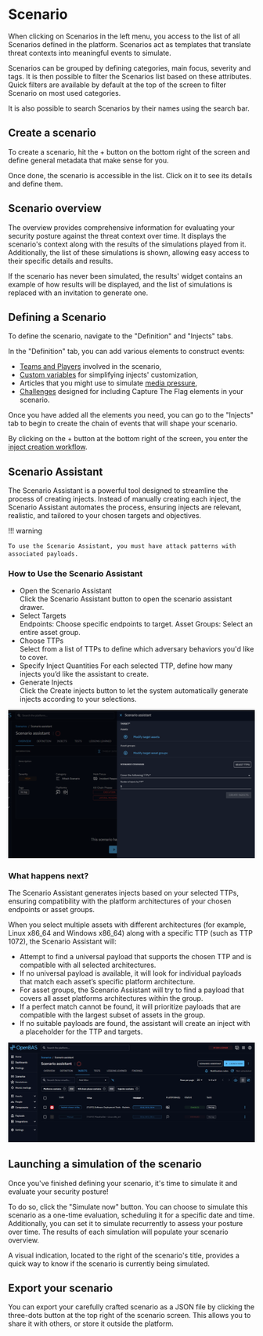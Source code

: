 # Scenario

When clicking on Scenarios in the left menu, you access to the list of all Scenarios defined in the platform. Scenarios act as templates that translate threat contexts into meaningful events to simulate.

Scenarios can be grouped by defining categories, main focus, severity and tags. It is then possible to filter the Scenarios list based on these attributes. Quick filters are available by default at the top of the screen to filter Scenario on most used categories.

It is also possible to search Scenarios by their names using the search bar.

<!-- screenshot du screen de la liste de scenarios -->


## Create a scenario

To create a scenario, hit the + button on the bottom right of the screen and define general metadata that make sense for you. 

Once done, the scenario is accessible in the list. Click on it to see its details and define them.


## Scenario overview

The overview provides comprehensive information for evaluating your security posture against the threat context over time. It displays the scenario's context along with the results of the simulations played from it. Additionally, the list of these simulations is shown, allowing easy access to their specific details and results.

If the scenario has never been simulated, the results' widget contains an example of how results will be displayed, and the list of simulations is replaced with an invitation to generate one.

<!-- screenshot de l'overview d'un scenario simulé plusieurs fois -->


## Defining a Scenario

To define the scenario, navigate to the "Definition" and "Injects" tabs.

In the "Definition" tab, you can add various elements to construct events:

- [Teams and Players](people.md) involved in the scenario,
- [Custom variables](components/variables.md) for simplifying injects' customization,
- Articles that you might use to simulate [media pressure](components/media_pressure.md),
- [Challenges](components/challenges.md) designed for including Capture The Flag elements in your scenario.

<!-- screenshot of the Definition screen with elements inside -->

Once you have added all the elements you need, you can go to the "Injects" tab to begin to create the chain of events that will shape your scenario.

By clicking on the + button at the bottom right of the screen, you enter the [inject creation workflow](injects.md#Inject-creation-process).

## Scenario Assistant

The Scenario Assistant is a powerful tool designed to streamline the process of creating injects.
Instead of manually creating each inject, the Scenario Assistant automates the process, ensuring injects are relevant, realistic, and tailored to your chosen targets and objectives.

!!! warning

    To use the Scenario Assistant, you must have attack patterns with associated payloads.

### How to Use the Scenario Assistant
- Open the Scenario Assistant  
Click the Scenario Assistant button to open the scenario assistant drawer.
- Select Targets  
Endpoints: Choose specific endpoints to target.
Asset Groups: Select an entire asset group.
- Choose TTPs  
Select from a list of TTPs to define which adversary behaviors you'd like to cover.
- Specify Inject Quantities
For each selected TTP, define how many injects you’d like the assistant to create.
- Generate Injects  
Click the Create injects button to let the system automatically generate injects according to your selections.

![scenario-assistant-drawer](./scenario/assets/scenario-assistant-drawer.png)

### What happens next?  
The Scenario Assistant generates injects based on your selected TTPs, ensuring compatibility with the platform architectures of your chosen endpoints or asset groups.

When you select multiple assets with different architectures (for example, Linux x86_64 and Windows x86_64) along with a specific TTP (such as TTP 1072), the Scenario Assistant will: 

- Attempt to find a universal payload that supports the chosen TTP and is compatible with all selected architectures.  
- If no universal payload is available, it will look for individual payloads that match each asset’s specific platform architecture.  
- For asset groups, the Scenario Assistant will try to find a payload that covers all asset platforms architectures within the group.  
- If a perfect match cannot be found, it will prioritize payloads that are compatible with the largest subset of assets in the group.  
- If no suitable payloads are found, the assistant will create an inject with a placeholder for the TTP and targets.  
  
![scenario-assistant-injects](./scenario/assets/scenario-assistant-injects.png)

## Launching a simulation of the scenario

Once you've finished defining your scenario, it's time to simulate it and evaluate your security posture!

To do so, click the "Simulate now" button. You can choose to simulate this scenario as a one-time evaluation, scheduling it for a specific date and time. Additionally, you can set it to simulate recurrently to assess your posture over time. The results of each simulation will populate your scenario overview.

A visual indication, located to the right of the scenario's title, provides a quick way to know if the scenario is currently being simulated.


## Export your scenario

You can export your carefully crafted scenario as a JSON file by clicking the three-dots button at the top right of the scenario screen. This allows you to share it with others, or store it outside the platform.
